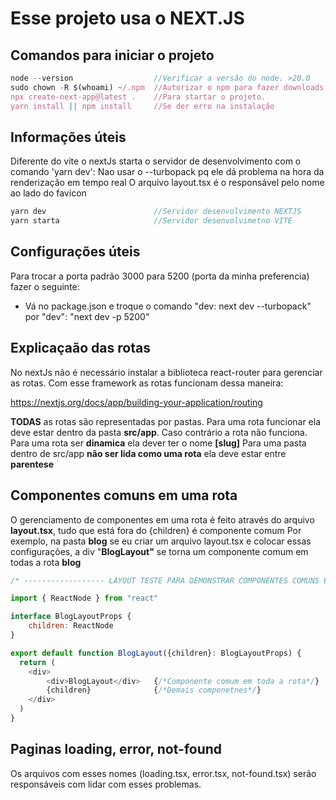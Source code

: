 # Esse projeto usa o NEXT.JS 

## Comandos para iniciar o projeto

```javascript
node --version                  //Verificar a versão do node. >20.0
sudo chown -R $(whoami) ~/.npm  //Autorizar o npm para fazer downloads
npx create-next-app@latest .    //Para startar o projeto. 
yarn install || npm install     //Se der erro na instalação
```

## Informações úteis

Diferente do vite o nextJs starta o servidor de desenvolvimento com o comando 'yarn dev':
Nao usar o --turbopack pq ele dá problema na hora da renderização em tempo real
O arquivo layout.tsx é o responsável pelo nome ao lado do favicon


```javascript
yarn dev                        //Servidor desenvolvimento NEXTJS
yarn starta                     //Servidor desenvolvimetno VITE
```


## Configurações úteis

Para trocar a porta padrão 3000 para 5200 (porta da minha preferencia) fazer o seguinte:
- Vá no package.json e troque o comando "dev: next dev --turbopack" por "dev": "next dev -p 5200"

## Explicaçaão das rotas

No nextJs não é necessário instalar a biblioteca react-router para gerenciar as rotas. 
Com esse framework as rotas funcionam dessa maneira:

https://nextjs.org/docs/app/building-your-application/routing

**TODAS** as rotas são representadas por pastas. Para uma rota funcionar ela deve estar dentro da pasta **src/app**. Caso contrário a rota não funciona.
Para uma rota ser **dinamica** ela dever ter o nome **[slug]**
Para uma pasta dentro de src/app **não ser lida como uma rota** ela deve estar entre **parentese**

## Componentes comuns em uma rota

O gerenciamento de componentes em uma rota é feito através do arquivo **layout.tsx**, tudo que está fora do {children} é componente comum
Por exemplo, na pasta **blog** se eu criar um arquivo layout.tsx e colocar essas configurações, a div "**BlogLayout"** se torna um componente comum
em todas a rota **blog** 

```javascript
/* ------------------ LAYOUT TESTE PARA DEMONSTRAR COMPONENTES COMUNS EM ROTAS ------------------ */

import { ReactNode } from "react"

interface BlogLayoutProps {
    children: ReactNode
}

export default function BlogLayout({children}: BlogLayoutProps) {
  return (
    <div>
        <div>BlogLayout</div>   {/*Componente comum em toda a rota*/}
        {children}              {/*Demais componetnes*/}
    </div>
  )
}
```

## Paginas loading, error, not-found

Os arquivos com esses nomes (loading.tsx, error.tsx, not-found.tsx) serão responsáveis com lidar com esses problemas.  